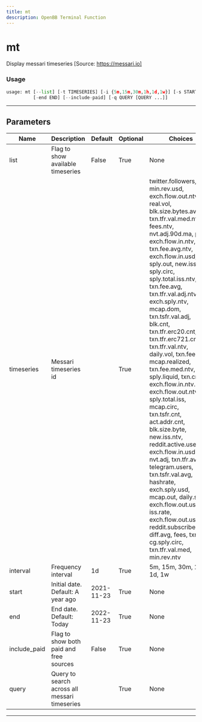 ```yaml
---
title: mt
description: OpenBB Terminal Function
---
```


# mt

Display messari timeseries [Source: https://messari.io]

### Usage

```python
usage: mt [--list] [-t TIMESERIES] [-i {5m,15m,30m,1h,1d,1w}] [-s START]
          [-end END] [--include-paid] [-q QUERY [QUERY ...]]
```

---

## Parameters

| Name | Description | Default | Optional | Choices |
| ---- | ----------- | ------- | -------- | ------- |
| list | Flag to show available timeseries | False | True | None |
| timeseries | Messari timeseries id |  | True | twitter.followers, min.rev.usd, exch.flow.out.ntv, real.vol, blk.size.bytes.avg, txn.tfr.val.med.ntv, fees.ntv, nvt.adj.90d.ma, price, exch.flow.in.ntv, txn.fee.avg.ntv, exch.flow.in.usd, sply.out, new.iss.usd, sply.circ, sply.total.iss.ntv, txn.fee.avg, txn.tfr.val.adj.ntv, exch.sply.ntv, mcap.dom, txn.tsfr.val.adj, blk.cnt, txn.tfr.erc20.cnt, txn.tfr.erc721.cnt, txn.tfr.val.ntv, daily.vol, txn.fee.med, mcap.realized, txn.fee.med.ntv, sply.liquid, txn.cnt, exch.flow.in.ntv.incl, exch.flow.out.ntv.incl, sply.total.iss, mcap.circ, txn.tsfr.cnt, act.addr.cnt, blk.size.byte, new.iss.ntv, reddit.active.users, exch.flow.in.usd.incl, nvt.adj, txn.tfr.avg.ntv, telegram.users, txn.tsfr.val.avg, hashrate, exch.sply.usd, mcap.out, daily.shp, exch.flow.out.usd, iss.rate, exch.flow.out.usd.incl, reddit.subscribers, diff.avg, fees, txn.vol, cg.sply.circ, txn.tfr.val.med, min.rev.ntv |
| interval | Frequency interval | 1d | True | 5m, 15m, 30m, 1h, 1d, 1w |
| start | Initial date. Default: A year ago | 2021-11-23 | True | None |
| end | End date. Default: Today | 2022-11-23 | True | None |
| include_paid | Flag to show both paid and free sources | False | True | None |
| query | Query to search across all messari timeseries |  | True | None |

---
